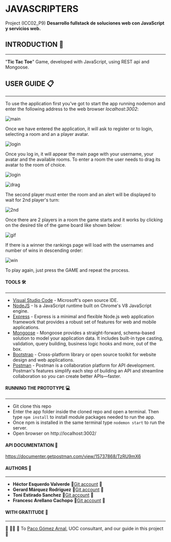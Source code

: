 # JAVASCRIPTERS
Project (ICC02_P9) **Desarrollo fullstack de soluciones web con JavaScript y servicios web.**

## INTRODUCTION :rocket:
***
"__Tic Tac Toe__" Game, developed with JavaScript, using REST api and Mongoose.

## USER GUIDE :clipboard:
***
To use the application first you've got to start the app running nodemon and enter the following address to the web browser *localhost:3002*:


![main](https://github.com/farellanoc/P9-JAVASCRIPTERS/blob/main/images/1.reglog.png)

Once we have entered the application, it will ask to register or to login, selecting a room and an a player avatar.


![login](https://github.com/farellanoc/P9-JAVASCRIPTERS/blob/main/images/2.login.png)


Once you log in, it will appear the main page with your username, your avatar and the available rooms. To enter a room the user needs to drag its avatar to the room of choice.

![login](https://github.com/farellanoc/P9-JAVASCRIPTERS/blob/main/images/3.mainpage.png)


![drag](https://github.com/farellanoc/P9-JAVASCRIPTERS/blob/main/images/4.draganddrop.png)

The second player must enter the room and an alert will be displayed to wait for 2nd player's turn:


![2nd](https://github.com/farellanoc/P9-JAVASCRIPTERS/blob/main/images/5.2ndplayer.png)

Once there are 2 players in a room the game starts and it works by clicking on the desired tile of the game board like shown below:


![gif](https://github.com/farellanoc/P9-JAVASCRIPTERS/blob/main/images/gif.gif)


If there is a winner the rankings page will load with the usernames and number of wins in descending order:


![win](https://github.com/farellanoc/P9-JAVASCRIPTERS/blob/main/images/6.win.png)


To play again, just press the GAME and repeat the process.


#### TOOLS :hammer_and_wrench:
***
- [Visual Studio Code](https://www.eclipse.org) - Microsoft's open source IDE.
- [NodeJS](https://nodejs.org/en/) - Is a JavaScript runtime built on Chrome's V8 JavaScript engine.
- [Express](https://expressjs.com/) - Express is a minimal and flexible Node.js web application framework that provides a robust set of features for web and mobile applications.
- [Mongoose](https://mongoosejs.com/) - Mongoose provides a straight-forward, schema-based solution to model your application data. It includes built-in type casting, validation, query building, business logic hooks and more, out of the box.
- [Bootstrap](https://getbootstrap.com/) - Cross-platform library or open source toolkit for website design and web applications.
- [Postman](https://www.postman.com/) - Postman is a collaboration platform for API development. Postman's features simplify each step of building an API and streamline collaboration so you can create better APIs—faster.

#### RUNNING THE PROTOTYPE :computer:
***
- Git clone this repo
- Enter the app folder inside the cloned repo and open a terminal. Then type ```npm install``` to install module packages needed to run the app.
- Once npm is installed in the same terminal type ```nodemon start``` to run the server.
- Open browser on http://localhost:3002/

#### API DOCUMENTATION :bookmark_tabs:

https://documenter.getpostman.com/view/15737868/TzRU9mX6

#### AUTHORS :monkey:
***
- __Héctor Esquerdo Valverde__            🐛[Git account](https://github.com/hectoresquerdo) 🐛
- __Gerard Márquez Rodríguez__            🐛[Git account](https://github.com/gmarquezro) 🐛
- __Toni Estirado Sanchez__               🐛[Git account](https://github.com/testirado) 🐛
- __Francesc Arellano Cachopo__           🐛[Git account](https://github.com/aretek88) 🐛

#### WITH GRATITUDE :tada:
***
:hammer: :wrench::hammer: :wrench: To [Paco Gómez Arnal](https://www.youtube.com/c/PacoGomez), UOC consultant, and our guide in this project :hammer: 

